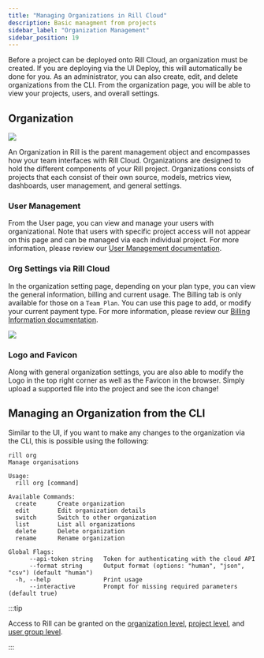 ```yaml
---
title: "Managing Organizations in Rill Cloud"
description: Basic managment from projects 
sidebar_label: "Organization Management"
sidebar_position: 19
---
```


Before a project can be deployed onto Rill Cloud, an organization must be created. If you are deploying via the UI Deploy, this will automatically be done for you. As an administrator, you can also create, edit, and delete organizations from the CLI. From the organization page, you will be able to view your projects, users, and overall settings. 

## Organization

<img src = '/img/manage/project-management/rill-org.png' class='rounded-gif' />
<br />


An Organization in Rill is the parent management object and encompasses how your team  interfaces with Rill Cloud. Organizations are designed to hold the different components of your Rill project. Organizations consists of projects that each consist of their own source, models, metrics view, dashboards, user management, and general settings.

### User Management

From the User page, you can view and manage your users with organizational. Note that users with specific project access will not appear on this page and can be managed via each individual project. For more information, please review our [User Management documentation](user-management.md).


### Org Settings via Rill Cloud

In the organization setting page, depending on your plan type, you can view the general information, billing and current usage. The Billing tab is only available for those on a `Team Plan`. You can use this page to add, or modify your current payment type. For more information, please review our [Billing Information documentation](account-management/billing.md).

<img src = '/img/manage/project-management/rill-org-settings.png' class='rounded-gif' />
<br />

### Logo and Favicon

Along with general organization settings, you are also able to modify the Logo in the top right corner as well as the Favicon in the browser. Simply upload a supported file into the project and see the icon change! 

## Managing an Organization from the CLI
Similar to the UI, if you want to make any changes to the organization via the CLI, this is possible using the following: 
```
rill org
Manage organisations

Usage:
  rill org [command]

Available Commands:
  create      Create organization
  edit        Edit organization details
  switch      Switch to other organization
  list        List all organizations
  delete      Delete organization
  rename      Rename organization

Global Flags:
      --api-token string   Token for authenticating with the cloud API
      --format string      Output format (options: "human", "json", "csv") (default "human")
  -h, --help               Print usage
      --interactive        Prompt for missing required parameters (default true)
```

:::tip

Access to Rill can be granted on the [organization level](/manage/user-management#how-to-add-an-organization-user), [project level](/manage/user-management#how-to-add-a-project-user), and [user group level](/manage/user-management#how-to-add-a-user-to-a-usergroup).

:::

